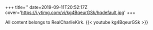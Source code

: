 +++
title=''
date=2019-09-11T20:52:17Z
cover='https://i.ytimg.com/vi/kg4BqeurGSk/hqdefault.jpg'
+++

All content belongs to RealCharlieKirk.
{{< youtube kg4BqeurGSk >}}
